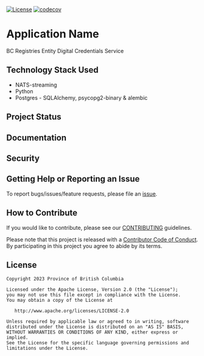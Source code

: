 
[![License](https://img.shields.io/badge/License-Apache%202.0-blue.svg)](LICENSE)
[![codecov](https://codecov.io/gh/bcgov/lear/branch/master/graph/badge.svg?flag=entitydigitalcredentials)](https://codecov.io/gh/bcgov/lear/tree/master/queue_services/entity-digital-credentials)

# Application Name

BC Registries Entity Digital Credentials Service

## Technology Stack Used
* NATS-streaming
* Python
* Postgres - SQLAlchemy, psycopg2-binary & alembic

## Project Status

## Documentation

## Security

## Getting Help or Reporting an Issue

To report bugs/issues/feature requests, please file an [issue](https://github.com/bcgov/entity/issues).

## How to Contribute

If you would like to contribute, please see our [CONTRIBUTING](./CONTRIBUTING.md) guidelines.

Please note that this project is released with a [Contributor Code of Conduct](./CODE_OF_CONDUCT.md).
By participating in this project you agree to abide by its terms.

## License

    Copyright 2023 Province of British Columbia

    Licensed under the Apache License, Version 2.0 (the "License");
    you may not use this file except in compliance with the License.
    You may obtain a copy of the License at

       http://www.apache.org/licenses/LICENSE-2.0

    Unless required by applicable law or agreed to in writing, software
    distributed under the License is distributed on an "AS IS" BASIS,
    WITHOUT WARRANTIES OR CONDITIONS OF ANY KIND, either express or implied.
    See the License for the specific language governing permissions and
    limitations under the License.

